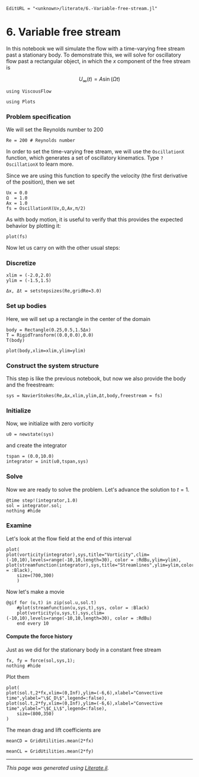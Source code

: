 ```@meta
EditURL = "<unknown>/literate/6.-Variable-free-stream.jl"
```

# 6. Variable free stream
In this notebook we will simulate the flow with a time-varying free stream past a
stationary body. To demonstrate this, we will solve for oscillatory flow past a
rectangular object, in which the $x$ component of the free stream is

$$U_\infty(t) = A \sin(\Omega t)$$

```@example 6.-Variable-free-stream
using ViscousFlow
```

```@example 6.-Variable-free-stream
using Plots
```

### Problem specification
We will set the Reynolds number to 200

```@example 6.-Variable-free-stream
Re = 200 # Reynolds number
```

In order to set the time-varying free stream, we will use the `OscillationX` function,
which generates a set of oscillatory kinematics. Type `?OscillationX` to
learn more.

Since we are using this function to specify the velocity (the first derivative of
the position), then we set

```@example 6.-Variable-free-stream
Ux = 0.0
Ω  = 1.0
Ax = 1.0
fs = OscillationX(Ux,Ω,Ax,π/2)
```

As with body motion, it is useful to verify that this provides the expected behavior
by plotting it:

```@example 6.-Variable-free-stream
plot(fs)
```

Now let us carry on with the other usual steps:

### Discretize

```@example 6.-Variable-free-stream
xlim = (-2.0,2.0)
ylim = (-1.5,1.5)

Δx, Δt = setstepsizes(Re,gridRe=3.0)
```

### Set up bodies
Here, we will set up a rectangle in the center of the domain

```@example 6.-Variable-free-stream
body = Rectangle(0.25,0.5,1.5Δx)
T = RigidTransform((0.0,0.0),0.0)
T(body)
```

```@example 6.-Variable-free-stream
plot(body,xlim=xlim,ylim=ylim)
```

### Construct the system structure
This step is like the previous notebook, but now we also provide the body and the freestream:

```@example 6.-Variable-free-stream
sys = NavierStokes(Re,Δx,xlim,ylim,Δt,body,freestream = fs)
```

### Initialize
Now, we initialize with zero vorticity

```@example 6.-Variable-free-stream
u0 = newstate(sys)
```

and create the integrator

```@example 6.-Variable-free-stream
tspan = (0.0,10.0)
integrator = init(u0,tspan,sys)
```

### Solve
Now we are ready to solve the problem. Let's advance the solution to $t = 1$.

```@example 6.-Variable-free-stream
@time step!(integrator,1.0)
sol = integrator.sol;
nothing #hide
```

### Examine
Let's look at the flow field at the end of this interval

```@example 6.-Variable-free-stream
plot(
plot(vorticity(integrator),sys,title="Vorticity",clim=(-10,10),levels=range(-10,10,length=30), color = :RdBu,ylim=ylim),
plot(streamfunction(integrator),sys,title="Streamlines",ylim=ylim,color = :Black),
    size=(700,300)
    )
```

Now let's make a movie

```@example 6.-Variable-free-stream
@gif for (u,t) in zip(sol.u,sol.t)
    #plot(streamfunction(u,sys,t),sys, color = :Black)
    plot(vorticity(u,sys,t),sys,clim=(-10,10),levels=range(-10,10,length=30), color = :RdBu)
    end every 10
```

#### Compute the force history
Just as we did for the stationary body in a constant free stream

```@example 6.-Variable-free-stream
fx, fy = force(sol,sys,1);
nothing #hide
```

Plot them

```@example 6.-Variable-free-stream
plot(
plot(sol.t,2*fx,xlim=(0,Inf),ylim=(-6,6),xlabel="Convective time",ylabel="\$C_D\$",legend=:false),
plot(sol.t,2*fy,xlim=(0,Inf),ylim=(-6,6),xlabel="Convective time",ylabel="\$C_L\$",legend=:false),
    size=(800,350)
)
```

The mean drag and lift coefficients are

```@example 6.-Variable-free-stream
meanCD = GridUtilities.mean(2*fx)
```

```@example 6.-Variable-free-stream
meanCL = GridUtilities.mean(2*fy)
```

---

*This page was generated using [Literate.jl](https://github.com/fredrikekre/Literate.jl).*

